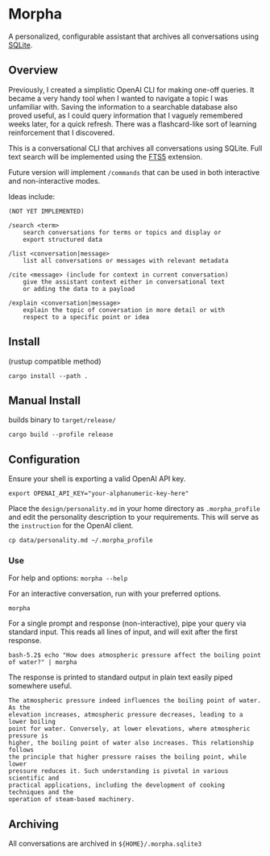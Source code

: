 # Morpha

A personalized, configurable assistant that archives all conversations using [SQLite](https://sqlite.org/index.html).

## Overview

Previously, I created a simplistic OpenAI CLI for making one-off queries. It
became a very handy tool when I wanted to navigate a topic I was unfamiliar with.
Saving the information to a searchable database also proved useful, as I could
query information that I vaguely remembered weeks later, for a quick refresh.
There was a flashcard-like sort of learning reinforcement that I discovered.

This is a conversational CLI that archives all conversations using SQLite.
Full text search will be implemented using the [FTS5](https://sqlite.org/fts5.html) extension.

Future version will implement `/commands` that can be used in both interactive 
and non-interactive modes.

Ideas include:

```
(NOT YET IMPLEMENTED)

/search <term>
    search conversations for terms or topics and display or
    export structured data

/list <conversation|message>
    list all conversations or messages with relevant metadata

/cite <message> (include for context in current conversation)
    give the assistant context either in conversational text
    or adding the data to a payload

/explain <conversation|message>
    explain the topic of conversation in more detail or with
    respect to a specific point or idea

```

## Install

(rustup compatible method)

```shell
cargo install --path .
```

## Manual Install

builds binary to `target/release/`
```shell
cargo build --profile release
```

## Configuration

Ensure your shell is exporting a valid OpenAI API key.
```shell
export OPENAI_API_KEY="your-alphanumeric-key-here"
```

Place the `design/personality.md` in your home directory as `.morpha_profile` and
edit the personality description to your requirements. This will serve as the 
`instruction` for the OpenAI client.

```shell
cp data/personality.md ~/.morpha_profile
```

### Use

For help and options:
`morpha --help`

For an interactive conversation, run with your preferred options.

```shell
morpha
```

For a single prompt and response (non-interactive), pipe your query via standard
input. This reads all lines of input, and will exit after the first response.

```shell
bash-5.2$ echo "How does atmospheric pressure affect the boiling point of water?" | morpha
```

The response is printed to standard output in plain text easily piped somewhere
useful.
```
The atmospheric pressure indeed influences the boiling point of water. As the
elevation increases, atmospheric pressure decreases, leading to a lower boiling
point for water. Conversely, at lower elevations, where atmospheric pressure is
higher, the boiling point of water also increases. This relationship follows
the principle that higher pressure raises the boiling point, while lower
pressure reduces it. Such understanding is pivotal in various scientific and
practical applications, including the development of cooking techniques and the
operation of steam-based machinery.
```

## Archiving
All conversations are archived in `${HOME}/.morpha.sqlite3`
